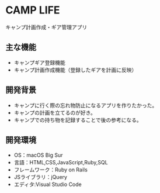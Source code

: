 # CAMP LIFE
キャンプ計画作成・ギア管理アプリ

## 主な機能
- キャンプギア登録機能
- キャンプ計画作成機能（登録したギアを計画に反映）

## 開発背景
- キャンプに行く際の忘れ物防止になるアプリを作りたかった。
- キャンプの計画を立てるのが好き。
- キャンプでの持ち物を記録することで後の参考になる。


## 開発環境
- OS：macOS Big Sur
- 言語：HTML,CSS,JavaScript,Ruby,SQL
- フレームワーク：Ruby on Rails
- JSライブラリ：jQuery
- エディタ:Visual Studio Code
